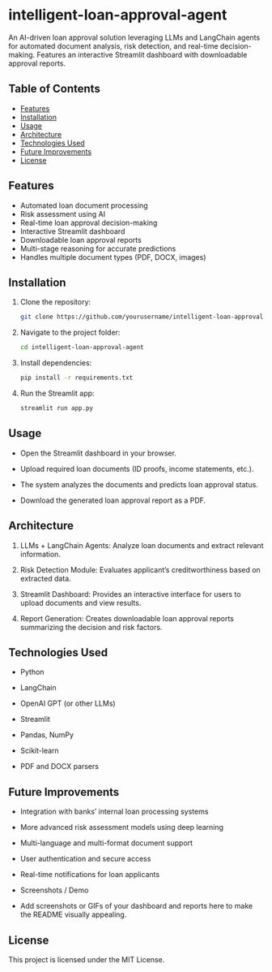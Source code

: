 # intelligent-loan-approval-agent
An AI-driven loan approval solution leveraging LLMs and LangChain agents for automated document analysis, risk detection, and real-time decision-making. Features an interactive Streamlit dashboard with downloadable approval reports.


## Table of Contents
- [Features](#features)
- [Installation](#installation)
- [Usage](#usage)
- [Architecture](#architecture)
- [Technologies Used](#technologies-used)
- [Future Improvements](#future-improvements)
- [License](#license)

## Features
- Automated loan document processing
- Risk assessment using AI
- Real-time loan approval decision-making
- Interactive Streamlit dashboard
- Downloadable loan approval reports
- Multi-stage reasoning for accurate predictions
- Handles multiple document types (PDF, DOCX, images)

## Installation
1. Clone the repository:
   ```bash
   git clone https://github.com/yourusername/intelligent-loan-approval-agent.git

2. Navigate to the project folder:
   ```bash
   cd intelligent-loan-approval-agent
   
4. Install dependencies:
   ```bash
   pip install -r requirements.txt

5. Run the Streamlit app:
   ```bash
   streamlit run app.py

## Usage

- Open the Streamlit dashboard in your browser.

- Upload required loan documents (ID proofs, income statements, etc.).

- The system analyzes the documents and predicts loan approval status.

- Download the generated loan approval report as a PDF.

## Architecture

1)  LLMs + LangChain Agents: Analyze loan documents and extract relevant information.

2)  Risk Detection Module: Evaluates applicant’s creditworthiness based on extracted data.

3)  Streamlit Dashboard: Provides an interactive interface for users to upload documents and view results.

4)  Report Generation: Creates downloadable loan approval reports summarizing the decision and risk factors.

## Technologies Used

- Python

- LangChain

- OpenAI GPT (or other LLMs)

- Streamlit

- Pandas, NumPy

- Scikit-learn

- PDF and DOCX parsers

## Future Improvements

- Integration with banks’ internal loan processing systems

- More advanced risk assessment models using deep learning

- Multi-language and multi-format document support

- User authentication and secure access

- Real-time notifications for loan applicants

- Screenshots / Demo

- Add screenshots or GIFs of your dashboard and reports here to make the README visually appealing.

## License

This project is licensed under the MIT License.

